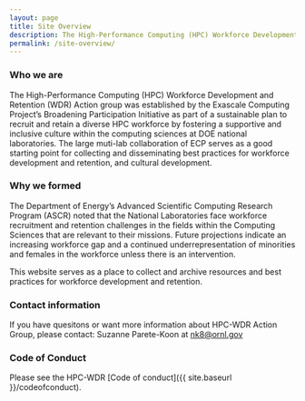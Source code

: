```yaml
---
layout: page
title: Site Overview
description: The High-Performance Computing (HPC) Workforce Development and Retention (WDR) Action group was established by the  Exascale Computing Project’s Broadening Participation Initiative as part of a sustainable plan to recruit and retain a diverse HPC workforce by fostering a supportive and inclusive culture within the computing sciences at DOE national laboratories.
permalink: /site-overview/
---
```



### Who we are

The High-Performance Computing (HPC) Workforce Development and Retention (WDR) Action group was established by the  Exascale Computing Project’s Broadening Participation Initiative as part of a sustainable plan to recruit and retain a diverse HPC workforce by fostering a supportive and inclusive culture within the computing sciences at DOE national laboratories. The large muti-lab collaboration of ECP serves as a good starting point for collecting and disseminating best practices for workforce development and retention, and cultural development. 


### Why we formed

The Department of Energy’s Advanced Scientific Computing Research Program (ASCR) noted that the National Laboratories face workforce recruitment and retention challenges in the fields within the Computing Sciences that are relevant to their missions.  Future projections indicate an increasing workforce gap and a continued underrepresentation of minorities and females in the workforce unless there is an intervention.


This website serves as a place to collect and archive resources and best practices for workforce development and retention.

### Contact information

If you have quesitons or want more information about HPC-WDR Action Group, please contact: Suzanne Parete-Koon at [nk8@ornl.gov](mailto:nk8@ornl.gov)


### Code of Conduct 

Please see the HPC-WDR [Code of conduct]({{ site.baseurl }}/codeofconduct).
